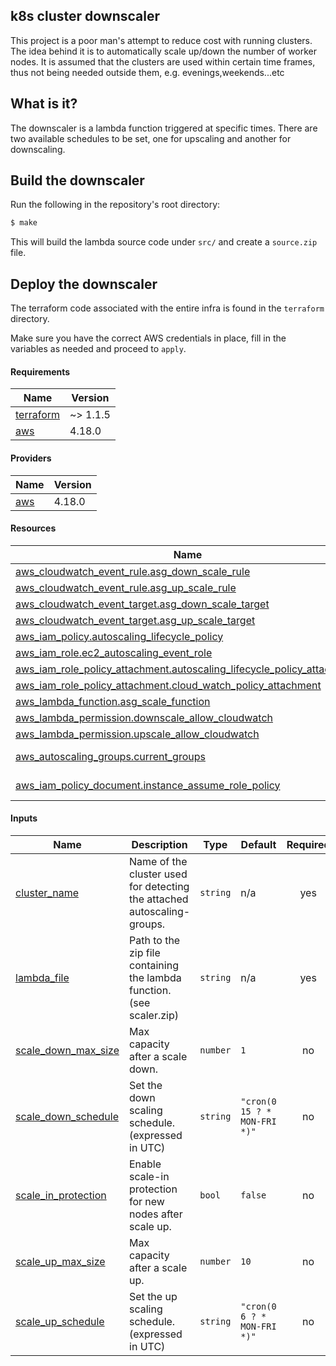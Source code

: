 k8s cluster downscaler
----------------------

This project is a poor man's attempt to reduce cost with running clusters. The idea behind it is to automatically scale up/down the number of worker nodes.
It is assumed that the clusters are used within certain time frames, thus not being needed outside them, e.g. evenings,weekends...etc

## What is it?

The downscaler is a lambda function triggered at specific times. There are two available schedules to be set, one for upscaling and another for downscaling.

## Build the downscaler

Run the following in the repository's root directory:

```sh
$ make
```

This will build the lambda source code under ``src/`` and create a ``source.zip`` file.

## Deploy the downscaler

The terraform code associated with the entire infra is found in the ``terraform`` directory.

Make sure you have the correct AWS credentials in place, fill in the variables as needed and proceed to ``apply``.

#### Requirements

| Name | Version |
|------|---------|
| <a name="requirement_terraform"></a> [terraform](#requirement\_terraform) | ~> 1.1.5 |
| <a name="requirement_aws"></a> [aws](#requirement\_aws) | 4.18.0 |

#### Providers

| Name | Version |
|------|---------|
| <a name="provider_aws"></a> [aws](#provider\_aws) | 4.18.0 |

#### Resources

| Name | Type |
|------|------|
| [aws_cloudwatch_event_rule.asg_down_scale_rule](https://registry.terraform.io/providers/hashicorp/aws/4.18.0/docs/resources/cloudwatch_event_rule) | resource |
| [aws_cloudwatch_event_rule.asg_up_scale_rule](https://registry.terraform.io/providers/hashicorp/aws/4.18.0/docs/resources/cloudwatch_event_rule) | resource |
| [aws_cloudwatch_event_target.asg_down_scale_target](https://registry.terraform.io/providers/hashicorp/aws/4.18.0/docs/resources/cloudwatch_event_target) | resource |
| [aws_cloudwatch_event_target.asg_up_scale_target](https://registry.terraform.io/providers/hashicorp/aws/4.18.0/docs/resources/cloudwatch_event_target) | resource |
| [aws_iam_policy.autoscaling_lifecycle_policy](https://registry.terraform.io/providers/hashicorp/aws/4.18.0/docs/resources/iam_policy) | resource |
| [aws_iam_role.ec2_autoscaling_event_role](https://registry.terraform.io/providers/hashicorp/aws/4.18.0/docs/resources/iam_role) | resource |
| [aws_iam_role_policy_attachment.autoscaling_lifecycle_policy_attachment](https://registry.terraform.io/providers/hashicorp/aws/4.18.0/docs/resources/iam_role_policy_attachment) | resource |
| [aws_iam_role_policy_attachment.cloud_watch_policy_attachment](https://registry.terraform.io/providers/hashicorp/aws/4.18.0/docs/resources/iam_role_policy_attachment) | resource |
| [aws_lambda_function.asg_scale_function](https://registry.terraform.io/providers/hashicorp/aws/4.18.0/docs/resources/lambda_function) | resource |
| [aws_lambda_permission.downscale_allow_cloudwatch](https://registry.terraform.io/providers/hashicorp/aws/4.18.0/docs/resources/lambda_permission) | resource |
| [aws_lambda_permission.upscale_allow_cloudwatch](https://registry.terraform.io/providers/hashicorp/aws/4.18.0/docs/resources/lambda_permission) | resource |
| [aws_autoscaling_groups.current_groups](https://registry.terraform.io/providers/hashicorp/aws/4.18.0/docs/data-sources/autoscaling_groups) | data source |
| [aws_iam_policy_document.instance_assume_role_policy](https://registry.terraform.io/providers/hashicorp/aws/4.18.0/docs/data-sources/iam_policy_document) | data source |

#### Inputs

| Name | Description | Type | Default | Required |
|------|-------------|------|---------|:--------:|
| <a name="input_cluster_name"></a> [cluster\_name](#input\_cluster\_name) | Name of the cluster used for detecting the attached autoscaling-groups. | `string` | n/a | yes |
| <a name="input_lambda_file"></a> [lambda\_file](#input\_lambda\_file) | Path to the zip file containing the lambda function. (see scaler.zip) | `string` | n/a | yes |
| <a name="input_scale_down_max_size"></a> [scale\_down\_max\_size](#input\_scale\_down\_max\_size) | Max capacity after a scale down. | `number` | `1` | no |
| <a name="input_scale_down_schedule"></a> [scale\_down\_schedule](#input\_scale\_down\_schedule) | Set the down scaling schedule. (expressed in UTC) | `string` | `"cron(0 15 ? * MON-FRI *)"` | no |
| <a name="input_scale_in_protection"></a> [scale\_in\_protection](#input\_scale\_in\_protection) | Enable scale-in protection for new nodes after scale up. | `bool` | `false` | no |
| <a name="input_scale_up_max_size"></a> [scale\_up\_max\_size](#input\_scale\_up\_max\_size) | Max capacity after a scale up. | `number` | `10` | no |
| <a name="input_scale_up_schedule"></a> [scale\_up\_schedule](#input\_scale\_up\_schedule) | Set the up scaling schedule. (expressed in UTC) | `string` | `"cron(0 6 ? * MON-FRI *)"` | no |
